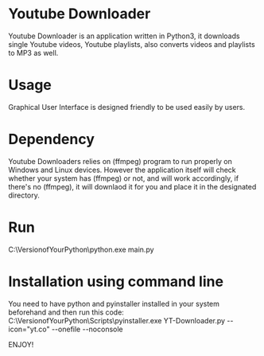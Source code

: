 # Youtube Downloader
Youtube Downloader is an application written in Python3, it downloads single Youtube videos, Youtube playlists, also converts videos and playlists to MP3 as well.

# Usage
Graphical User Interface is designed friendly to be used easily by users.

# Dependency
Youtube Downloaders relies on (ffmpeg) program to run properly on Windows and Linux devices. However the application itself will check whether your system has (ffmpeg) or not, and will work accordingly, if there's no (ffmpeg), it will downlaod it for you and place it in the designated directory.

# Run

C:\VersionofYourPython\python.exe main.py

# Installation using command line
You need to have python and pyinstaller installed in your system beforehand and then run this code:
C:\VersionofYourPython\Scripts\pyinstaller.exe YT-Downloader.py --icon="yt.co" --onefile --noconsole

ENJOY!
